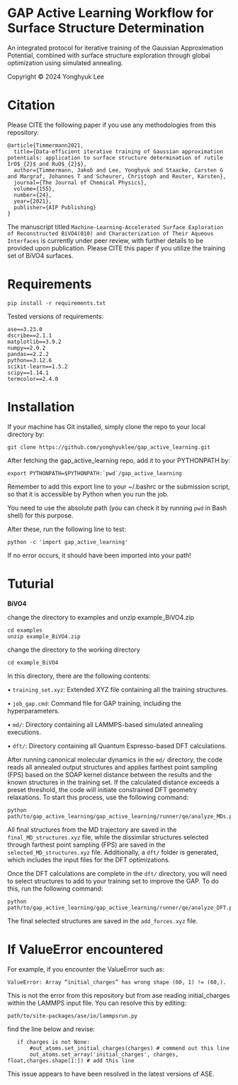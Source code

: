 # GAP Active Learning Workflow for Surface Structure Determination

An integrated protocol for iterative training of the Gaussian Approximation Potential, combined with surface structure exploration through global optimization using simulated annealing.

Copyright © 2024 Yonghyuk Lee

# Citation

Please CITE the following paper if you use any methodologies from this repository:

```
@article{Timmermann2021,
  title={Data-efficient iterative training of Gaussian approximation potentials: application to surface structure determination of rutile IrO$_{2}$ and RuO$_{2}$},
  author={Timmermann, Jakob and Lee, Yonghyuk and Staacke, Carsten G and Margraf, Johannes T and Scheurer, Christoph and Reuter, Karsten},
  journal={The Journal of Chemical Physics},
  volume={155},
  number={24},
  year={2021},
  publisher={AIP Publishing}
}
```
The manuscript titled `Machine-Learning-Accelerated Surface Exploration of Reconstructed BiVO4(010) and Characterization of Their Aqueous Interfaces` is currently under peer review, with further details to be provided upon publication. Please CITE this paper if you utilize the training set of BiVO4 surfaces.

# Requirements

`pip install -r requirements.txt`

Tested versions of requirements:

```
ase==3.23.0
dscribe==2.1.1
matplotlib==3.9.2
numpy==2.0.2
pandas==2.2.2
python==3.12.6
scikit-learn==1.5.2
scipy==1.14.1
termcolor==2.4.0
```

# Installation

If your machine has Git installed, simply clone the repo to your local directory by:

```
git clone https://github.com/yonghyuklee/gap_active_learning.git
```

After fetching the gap_active_learning repo, add it to your PYTHONPATH by:

```
export PYTHONPATH=$PYTHONPATH:`pwd`/gap_active_learning
```
Remember to add this export line to your ~/.bashrc or the submission script, so that it is accessible by Python when you run the job.

You need to use the absolute path (you can check it by running `pwd` in Bash shell) for this purpose.

After these, run the following line to test:

```
python -c 'import gap_active_learning'
```
If no error occurs, it should have been imported into your path!


# Tuturial

**BiVO4**

change the directory to examples and unzip example_BiVO4.zip

```
cd examples
unzip example_BiVO4.zip
```

change the directory to the working directory

```
cd example_BiVO4
```

In this directory, there are the following contents:

• `training_set.xyz`: Extended XYZ file containing all the training structures.

• `job_gap.cmd`: Command file for GAP training, including the hyperparameters.

• `md/`: Directory containing all LAMMPS-based simulated annealing executions.

• `dft/`: Directory containing all Quantum Espresso-based DFT calculations.

After running canonical molecular dynamics in the `md/` directory, the code reads all annealed output structures and applies farthest point sampling (FPS) based on the SOAP kernel distance between the results and the known structures in the training set. If the calculated distance exceeds a preset threshold, the code will initiate constrained DFT geometry relaxations. To start this process, use the following command:

```
python path/to/gap_active_learning/gap_active_learning/runner/qe/analyze_MDs.py
```

All final structures from the MD trajectory are saved in the `final_MD_structures.xyz` file, while the dissimilar structures selected through farthest point sampling (FPS) are saved in the `selected_MD_structures.xyz` file. Additionally, a `dft/` folder is generated, which includes the input files for the DFT optimizations.

Once the DFT calculations are complete in the `dft/` directory, you will need to select structures to add to your training set to improve the GAP. To do this, run the following command:

```
python path/to/gap_active_learning/gap_active_learning/runner/qe/analyze_DFT.py
```

The final selected structures are saved in the `add_forces.xyz` file.

# If ValueError encountered

For example, if you encounter the ValueError such as:
```
ValueError: Array “initial_charges” has wrong shape (60, 1) != (60,).
```
This is not the error from this repository but from ase reading initial_charges within the LAMMPS input file. You can resolve this by editing:
```
path/to/site-packages/ase/io/lammpsrun.py
```
find the line below and revise:
```
   if charges is not None:
       #out_atoms.set_initial_charges(charges) # commend out this line
       out_atoms.set_array('initial_charges', charges, float,charges.shape[1:]) # add this line
```
This issue appears to have been resolved in the latest versions of ASE.
